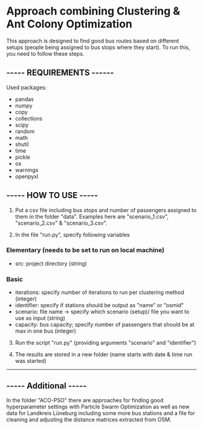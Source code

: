 # Approach combining Clustering & Ant Colony Optimization 

This approach is designed to find good bus routes based on different setups (people being assigned to bus stops where they start).
To run this, you need to follow these steps.

## ----- REQUIREMENTS ------

Used packages:

- pandas
- numpy
- copy
- collections
- scipy
- random 
- math
- shutil
- time
- pickle
- os
- warnings
- openpyxl

## ----- HOW TO USE -----

1) 	Put a csv file including bus stops and number of passengers assigned to them in the folder "data".
	Examples here are "scenario_1.csv", "scenario_2.csv" & "scenario_3.csv".

2)	In the file "run.py", specify following variables

### Elementary (needs to be set to run on local machine)
- src:		project directory (string)
	
### Basic
- iterations:	specify number of iterations to run per clustering method (integer)
- identifier:	specify if stations should be output as "name" or "osmid" 
- scenario:	file name -> specify which scenario (setup)/ file you want to use as input (string)
- capacity:	bus capacity; specify number of passengers that should be at max in one bus (integer)


3)	Run the script "run.py" (providing arguments "scenario" and "identifier")

4)	The results are stored in a new folder (name starts with date & time run was started)

--------------------------------------------------------------------------------------------------------

## ----- Additional -----

In the folder "ACO-PSO" there are approaches for finding good hyperparameter settings with Particle Swarm Optimization 
as well as new data for Landkreis Lüneburg including some more bus stations and a file for cleaning and adjusting 
the distance matrices extracted from OSM.